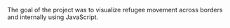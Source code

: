 The goal of the project was to visualize refugee movement across borders and internally using JavaScript. 
